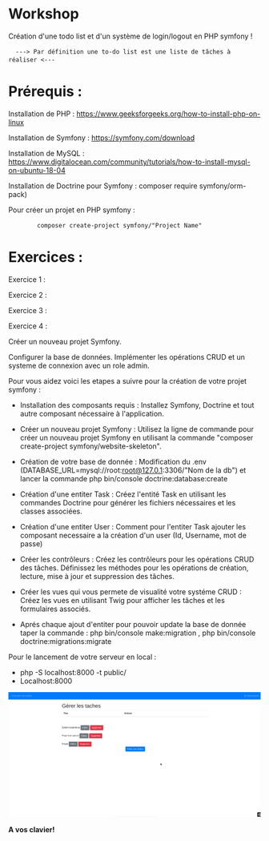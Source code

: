 # Workshop
Création d'une todo list et d'un système de login/logout en PHP symfony !


      ---> Par définition une to-do list est une liste de tâches à réaliser <---

# Prérequis :

Installation de PHP : https://www.geeksforgeeks.org/how-to-install-php-on-linux

Installation de Symfony : https://symfony.com/download

Installation de MySQL : https://www.digitalocean.com/community/tutorials/how-to-install-mysql-on-ubuntu-18-04 

Installation de Doctrine pour Symfony : composer require symfony/orm-pack)

Pour créer un projet en PHP symfony :
      
            composer create-project symfony/"Project Name"

# Exercices :

Exercice 1 :

Exercice 2 :

Exercice 3 :

Exercice 4 :

      
Créer un nouveau projet Symfony.

Configurer la base de données.
Implémenter les opérations CRUD et un systeme de connexion avec un role admin.

Pour vous aidez voici les etapes a suivre pour la création de votre projet symfony : 

- Installation des composants requis : Installez Symfony, Doctrine et tout autre composant nécessaire à l'application.
 
- Créer un nouveau projet Symfony : Utilisez la ligne de commande pour créer un nouveau projet Symfony en utilisant la commande "composer create-project symfony/website-skeleton".

- Création de votre base de donnée : Modification du .env (DATABASE_URL=mysql://root:root@127.0.1:3306/"Nom de la db") et lancer la commande php bin/console doctrine:database:create

- Création d'une entiter Task : Créez l'entité Task en utilisant les commandes Doctrine pour générer les fichiers nécessaires et les classes associées.

- Création d'une entiter User : Comment pour l'entiter Task ajouter les composant necessaire a la création d'un user (Id, Username, mot de passe)

- Créer les contrôleurs : Créez les contrôleurs pour les opérations CRUD des tâches. Définissez les méthodes pour les opérations de création, lecture, mise à jour et suppression des tâches.

- Créer les vues qui vous permete de visualité votre systéme CRUD : Créez les vues en utilisant Twig pour afficher les tâches et les formulaires associés.

- Aprés chaque ajout d'entiter pour pouvoir update la base de donnée taper la commande : php bin/console make:migration , php bin/console doctrine:migrations:migrate

Pour le lancement de votre serveur en local : 
- php -S localhost:8000 -t public/
- Localhost:8000

![Screenshot](CRUD.png)

**A vos clavier!**

